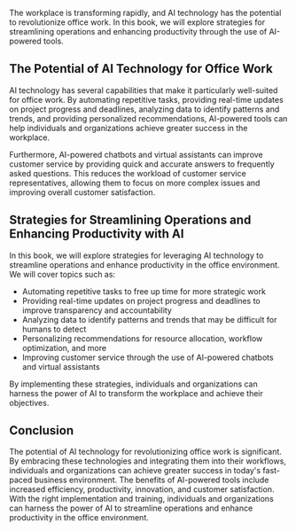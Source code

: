 

The workplace is transforming rapidly, and AI technology has the potential to revolutionize office work. In this book, we will explore strategies for streamlining operations and enhancing productivity through the use of AI-powered tools.

The Potential of AI Technology for Office Work
----------------------------------------------

AI technology has several capabilities that make it particularly well-suited for office work. By automating repetitive tasks, providing real-time updates on project progress and deadlines, analyzing data to identify patterns and trends, and providing personalized recommendations, AI-powered tools can help individuals and organizations achieve greater success in the workplace.

Furthermore, AI-powered chatbots and virtual assistants can improve customer service by providing quick and accurate answers to frequently asked questions. This reduces the workload of customer service representatives, allowing them to focus on more complex issues and improving overall customer satisfaction.

Strategies for Streamlining Operations and Enhancing Productivity with AI
-------------------------------------------------------------------------

In this book, we will explore strategies for leveraging AI technology to streamline operations and enhance productivity in the office environment. We will cover topics such as:

* Automating repetitive tasks to free up time for more strategic work
* Providing real-time updates on project progress and deadlines to improve transparency and accountability
* Analyzing data to identify patterns and trends that may be difficult for humans to detect
* Personalizing recommendations for resource allocation, workflow optimization, and more
* Improving customer service through the use of AI-powered chatbots and virtual assistants

By implementing these strategies, individuals and organizations can harness the power of AI to transform the workplace and achieve their objectives.

Conclusion
----------

The potential of AI technology for revolutionizing office work is significant. By embracing these technologies and integrating them into their workflows, individuals and organizations can achieve greater success in today's fast-paced business environment. The benefits of AI-powered tools include increased efficiency, productivity, innovation, and customer satisfaction. With the right implementation and training, individuals and organizations can harness the power of AI to streamline operations and enhance productivity in the office environment.
